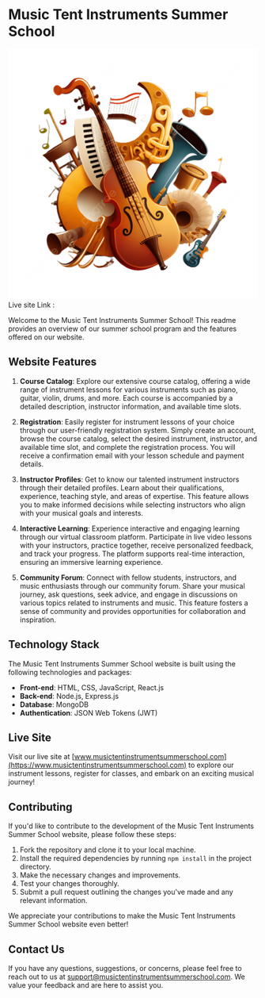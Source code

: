 # Music Tent Instruments Summer School

![Music Tent Instruments Summer School Logo](/src/assets/logo.png)
Live site Link : 

Welcome to the Music Tent Instruments Summer School! This readme provides an overview of our summer school program and the features offered on our website.

## Website Features

1. **Course Catalog**: Explore our extensive course catalog, offering a wide range of instrument lessons for various instruments such as piano, guitar, violin, drums, and more. Each course is accompanied by a detailed description, instructor information, and available time slots.

2. **Registration**: Easily register for instrument lessons of your choice through our user-friendly registration system. Simply create an account, browse the course catalog, select the desired instrument, instructor, and available time slot, and complete the registration process. You will receive a confirmation email with your lesson schedule and payment details.

3. **Instructor Profiles**: Get to know our talented instrument instructors through their detailed profiles. Learn about their qualifications, experience, teaching style, and areas of expertise. This feature allows you to make informed decisions while selecting instructors who align with your musical goals and interests.

4. **Interactive Learning**: Experience interactive and engaging learning through our virtual classroom platform. Participate in live video lessons with your instructors, practice together, receive personalized feedback, and track your progress. The platform supports real-time interaction, ensuring an immersive learning experience.

5. **Community Forum**: Connect with fellow students, instructors, and music enthusiasts through our community forum. Share your musical journey, ask questions, seek advice, and engage in discussions on various topics related to instruments and music. This feature fosters a sense of community and provides opportunities for collaboration and inspiration.

## Technology Stack

The Music Tent Instruments Summer School website is built using the following technologies and packages:

- **Front-end**: HTML, CSS, JavaScript, React.js
- **Back-end**: Node.js, Express.js
- **Database**: MongoDB
- **Authentication**: JSON Web Tokens (JWT)

## Live Site

Visit our live site at [www.musictentinstrumentsummerschool.com](https://www.musictentinstrumentsummerschool.com) to explore our instrument lessons, register for classes, and embark on an exciting musical journey!

## Contributing

If you'd like to contribute to the development of the Music Tent Instruments Summer School website, please follow these steps:

1. Fork the repository and clone it to your local machine.
2. Install the required dependencies by running `npm install` in the project directory.
3. Make the necessary changes and improvements.
4. Test your changes thoroughly.
5. Submit a pull request outlining the changes you've made and any relevant information.

We appreciate your contributions to make the Music Tent Instruments Summer School website even better!

## Contact Us

If you have any questions, suggestions, or concerns, please feel free to reach out to us at [support@musictentinstrumentsummerschool.com](mailto:support@musictentinstrumentsummerschool.com). We value your feedback and are here to assist you.
